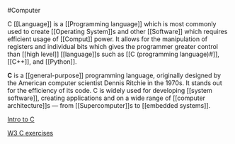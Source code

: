 #Computer 

C [[Language]] is a [[Programming language]] which is most commonly used to create [[Operating System]]s and other [[Software]] which requires efficient usage of [[Comput]] power. It allows for the manipulation of registers and individual bits which gives the programmer greater control than [[high level]] [[language]]s such as [[C (programming language)#]], [[C++]], and [[Python]].

**C** is a [[general-purpose]] programming language, originally designed by the American computer scientist Dennis Ritchie in the 1970s. It stands out for the efficiency of its code. C is widely used for developing [[system software]], creating applications and on a wide range of [[computer architecture]]s — from [[Supercomputer]]s to [[embedded systems]].


[Intro to C](https://www.decodejava.com/introduction-to-c-language.htm)

[W3 C exercises](https://www.w3schools.com/c/c_exercises.php)

